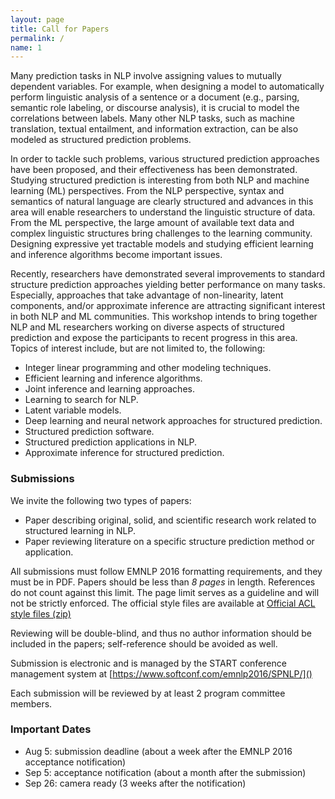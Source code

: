 ```yaml
---
layout: page
title: Call for Papers
permalink: /
name: 1
---
```


Many prediction tasks in NLP involve assigning values to mutually dependent variables. For example, when designing a model to automatically perform linguistic analysis of a sentence or a document (e.g., parsing, semantic role labeling, or discourse analysis), it is crucial to model the correlations between labels. Many other NLP tasks, such as machine translation, textual entailment, and information extraction, can be also modeled as structured prediction problems.

In order to tackle such problems,  various structured prediction approaches have been proposed, and their effectiveness has been demonstrated. Studying structured prediction is interesting from both NLP and machine learning (ML) perspectives. From the NLP perspective, syntax and semantics of natural language are clearly structured and advances in this area will enable researchers to understand the linguistic structure of data. From the ML perspective, the large amount of available text data and complex linguistic structures bring challenges to the learning community. Designing expressive yet tractable models and studying efficient learning and inference algorithms become important issues.

Recently, researchers have demonstrated several improvements to standard structure prediction approaches yielding better performance on many tasks.  Especially, approaches that take advantage of non-linearity, latent components, and/or approximate inference are attracting significant interest in both NLP and ML communities. This workshop intends to bring together NLP and ML researchers working on diverse aspects of structured prediction and expose the participants to recent progress in this area. Topics of interest include, but are not limited to, the following:



*  Integer linear programming and other modeling techniques.
*  Efficient learning and inference algorithms.
*  Joint inference and learning approaches.
*  Learning to search for NLP.
*  Latent variable models.
*  Deep learning and neural network approaches for structured prediction.
*  Structured prediction software.
*  Structured prediction applications in NLP.
*  Approximate inference for structured prediction.


### Submissions

We invite the following two types of papers:

*  Paper describing original, solid, and scientific research work related to structured learning in NLP.
*  Paper reviewing literature on a specific structure prediction method or application. 

All submissions must follow EMNLP 2016 formatting requirements, and they must be in PDF.
Papers should be less than *8 pages* in length. References do not count against this limit. 
The page limit serves as a guideline and will not be strictly enforced.
The official style files are available at 
[Official ACL style files (zip)](http://acl2016.org/files/acl2016.zip)

Reviewing will be double-blind, and thus no author information should be included in the papers; self-reference should be avoided as well. 

Submission is electronic and is managed by the START conference management system at
[https://www.softconf.com/emnlp2016/SPNLP/]()


Each submission will be reviewed by at least 2 program committee members. 



### Important Dates

* Aug 5: submission deadline (about a week after the EMNLP 2016 acceptance notification)
* Sep 5: acceptance notification (about a month after the submission)
* Sep 26: camera ready (3 weeks after the notification)
